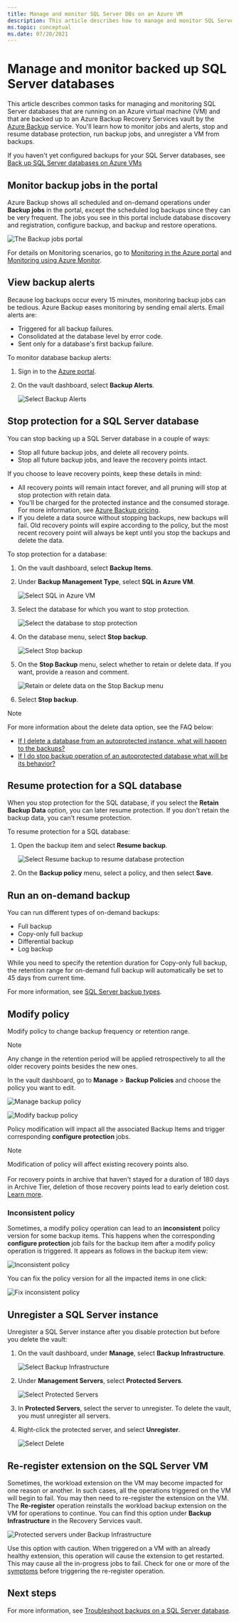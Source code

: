 ```yaml
---
title: Manage and monitor SQL Server DBs on an Azure VM
description: This article describes how to manage and monitor SQL Server databases that are running on an Azure VM.
ms.topic: conceptual
ms.date: 07/20/2021
---
```


# Manage and monitor backed up SQL Server databases

This article describes common tasks for managing and monitoring SQL Server databases that are running on an Azure virtual machine (VM) and that are backed up to an Azure Backup Recovery Services vault by the [Azure Backup](backup-overview.md) service. You'll learn how to monitor jobs and alerts, stop and resume database protection, run backup jobs, and unregister a VM from backups.

If you haven't yet configured backups for your SQL Server databases, see [Back up SQL Server databases on Azure VMs](backup-azure-sql-database.md)

## Monitor backup jobs in the portal

Azure Backup shows all scheduled and on-demand operations under **Backup jobs** in the portal, except the scheduled log backups since they can be very frequent. The jobs you see in this portal include database discovery and registration, configure backup, and backup and restore operations.

![The Backup jobs portal](./media/backup-azure-sql-database/sql-backup-jobs-list.png)

For details on Monitoring scenarios, go to [Monitoring in the Azure portal](backup-azure-monitoring-built-in-monitor.md) and [Monitoring using Azure Monitor](backup-azure-monitoring-use-azuremonitor.md).  

## View backup alerts

Because log backups occur every 15 minutes, monitoring backup jobs can be tedious. Azure Backup eases monitoring by sending email alerts. Email alerts are:

- Triggered for all backup failures.
- Consolidated at the database level by error code.
- Sent only for a database's first backup failure.

To monitor database backup alerts:

1. Sign in to the [Azure portal](https://portal.azure.com).

2. On the vault dashboard, select **Backup Alerts**.

   ![Select Backup Alerts](./media/backup-azure-sql-database/sql-backup-alerts-list.png)

## Stop protection for a SQL Server database

You can stop backing up a SQL Server database in a couple of ways:

- Stop all future backup jobs, and delete all recovery points.
- Stop all future backup jobs, and leave the recovery points intact.

If you choose to leave recovery points, keep these details in mind:

- All recovery points will remain intact forever, and all pruning will stop at stop protection with retain data.
- You'll be charged for the protected instance and the consumed storage. For more information, see [Azure Backup pricing](https://azure.microsoft.com/pricing/details/backup/).
- If you delete a data source without stopping backups, new backups will fail. Old recovery points will expire according to the policy, but the most recent recovery point will always be kept until you stop the backups and delete the data.

To stop protection for a database:

1. On the vault dashboard, select **Backup Items**.

2. Under **Backup Management Type**, select **SQL in Azure VM**.

    ![Select SQL in Azure VM](./media/backup-azure-sql-database/sql-restore-backup-items.png)

3. Select the database for which you want to stop protection.

    ![Select the database to stop protection](./media/backup-azure-sql-database/sql-restore-sql-in-vm.png)

4. On the database menu, select **Stop backup**.

    ![Select Stop backup](./media/backup-azure-sql-database/stop-db-button.png)

5. On the **Stop Backup** menu, select whether to retain or delete data. If you want, provide a reason and comment.

    ![Retain or delete data on the Stop Backup menu](./media/backup-azure-sql-database/stop-backup-button.png)

6. Select **Stop backup**.

> [!NOTE]
>
>For more information about the delete data option, see the FAQ below:
>
>- [If I delete a database from an autoprotected instance, what will happen to the backups?](faq-backup-sql-server.yml#if-i-delete-a-database-from-an-autoprotected-instance--what-will-happen-to-the-backups-)
>- [If I do stop backup operation of an autoprotected database what will be its behavior?](faq-backup-sql-server.yml#if-i-change-the-name-of-the-database-after-it-has-been-protected--what-will-be-the-behavior-)
>
>

## Resume protection for a SQL database

When you stop protection for the SQL database, if you select the **Retain Backup Data** option, you can later resume protection. If you don't retain the backup data, you can't resume protection.

To resume protection for a SQL database:

1. Open the backup item and select **Resume backup**.

    ![Select Resume backup to resume database protection](./media/backup-azure-sql-database/resume-backup-button.png)

2. On the **Backup policy** menu, select a policy, and then select **Save**.

## Run an on-demand backup

You can run different types of on-demand backups:

- Full backup
- Copy-only full backup
- Differential backup
- Log backup

While you need to specify the retention duration for Copy-only full backup, the retention range for on-demand full backup will automatically be set to 45 days from current time.

For more information, see [SQL Server backup types](backup-architecture.md#sql-server-backup-types).

## Modify policy

Modify policy to change backup frequency or retention range.

> [!NOTE]
> Any change in the retention period will be applied retrospectively to all the older recovery points besides the new ones.

In the vault dashboard, go to **Manage** > **Backup Policies** and choose the policy you want to edit.

  ![Manage backup policy](./media/backup-azure-sql-database/modify-backup-policy.png)

  ![Modify backup policy](./media/backup-azure-sql-database/modify-backup-policy-impact.png)

Policy modification will impact all the associated Backup Items and trigger corresponding **configure protection** jobs.

>[!Note]
>Modification of policy will affect existing recovery points also. <br><br> For recovery points in archive that haven't stayed for a duration of 180 days in Archive Tier, deletion of those recovery points lead to early deletion cost. [Learn more](/azure/storage/blobs/storage-blob-storage-tiers#cool-and-archive-early-deletion).

### Inconsistent policy

Sometimes, a modify policy operation can lead to an **inconsistent** policy version for some backup items. This happens when the corresponding **configure protection** job fails for the backup item after a modify policy operation is triggered. It appears as follows in the backup item view:

  ![Inconsistent policy](./media/backup-azure-sql-database/inconsistent-policy.png)

You can fix the policy version for all the impacted items in one click:

  ![Fix inconsistent policy](./media/backup-azure-sql-database/fix-inconsistent-policy.png)

## Unregister a SQL Server instance

Unregister a SQL Server instance after you disable protection but before you delete the vault:

1. On the vault dashboard, under **Manage**, select **Backup Infrastructure**.  

   ![Select Backup Infrastructure](./media/backup-azure-sql-database/backup-infrastructure-button.png)

2. Under **Management Servers**, select **Protected Servers**.

   ![Select Protected Servers](./media/backup-azure-sql-database/protected-servers.png)

3. In **Protected Servers**, select the server to unregister. To delete the vault, you must unregister all servers.

4. Right-click the protected server, and select **Unregister**.

   ![Select Delete](./media/backup-azure-sql-database/delete-protected-server.jpg)

## Re-register extension on the SQL Server VM

Sometimes, the workload extension on the VM may become impacted for one reason or another. In such cases, all the operations triggered on the VM will begin to fail. You may then need to re-register the extension on the VM. The **Re-register** operation reinstalls the workload backup extension on the VM for operations to continue. You can find this option under **Backup Infrastructure** in the Recovery Services vault.

![Protected servers under Backup Infrastructure](./media/backup-azure-sql-database/protected-servers-backup-infrastructure.png)

Use this option with caution. When triggered on a VM with an already healthy extension, this operation will cause the extension to get restarted. This may cause all the in-progress jobs to fail. Check for one or more of the [symptoms](backup-sql-server-azure-troubleshoot.md#re-registration-failures) before triggering the re-register operation.

## Next steps

For more information, see [Troubleshoot backups on a SQL Server database](backup-sql-server-azure-troubleshoot.md).
